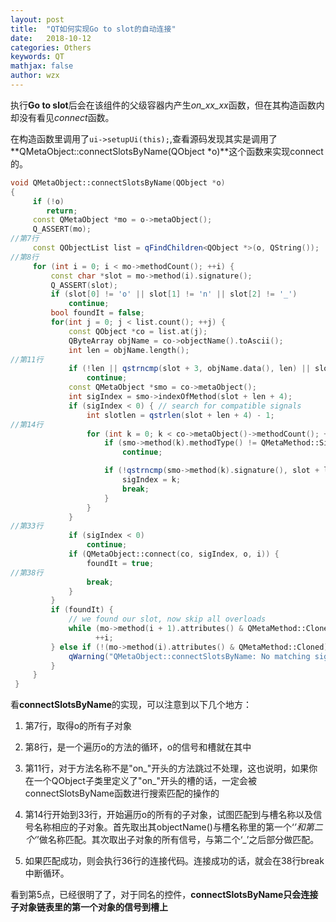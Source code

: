 ```yaml
---
layout: post
title:  "QT如何实现Go to slot的自动连接"
date:   2018-10-12
categories: Others
keywords: QT
mathjax: false
author: wzx
---
```


执行**Go to slot**后会在该组件的父级容器内产生*on_xx_xx*函数，但在其构造函数内却没有看见*connect*函数。





在构造函数里调用了`ui->setupUi(this);`,查看源码发现其实是调用了**QMetaObject::connectSlotsByName(QObject *o)**这个函数来实现connect的。
```c++
void QMetaObject::connectSlotsByName(QObject *o)
{
     if (!o)
        return;
     const QMetaObject *mo = o->metaObject();
     Q_ASSERT(mo);
//第7行
     const QObjectList list = qFindChildren<QObject *>(o, QString());
//第8行
     for (int i = 0; i < mo->methodCount(); ++i) {
         const char *slot = mo->method(i).signature();
         Q_ASSERT(slot);
         if (slot[0] != 'o' || slot[1] != 'n' || slot[2] != '_')
             continue;
         bool foundIt = false;
         for(int j = 0; j < list.count(); ++j) {
             const QObject *co = list.at(j);
             QByteArray objName = co->objectName().toAscii();
             int len = objName.length();
//第11行
             if (!len || qstrncmp(slot + 3, objName.data(), len) || slot[len+3] != '_')
                 continue;
             const QMetaObject *smo = co->metaObject();
             int sigIndex = smo->indexOfMethod(slot + len + 4);
             if (sigIndex < 0) { // search for compatible signals
                 int slotlen = qstrlen(slot + len + 4) - 1;
//第14行
                 for (int k = 0; k < co->metaObject()->methodCount(); ++k) {
                     if (smo->method(k).methodType() != QMetaMethod::Signal)
                         continue;

                     if (!qstrncmp(smo->method(k).signature(), slot + len + 4, slotlen)) {
                         sigIndex = k;
                         break;
                     }
                 }
             }
//第33行
             if (sigIndex < 0)
                 continue;
             if (QMetaObject::connect(co, sigIndex, o, i)) {
                 foundIt = true;
//第38行
                 break;
             }
         }
         if (foundIt) {
             // we found our slot, now skip all overloads
             while (mo->method(i + 1).attributes() & QMetaMethod::Cloned)
                   ++i;
         } else if (!(mo->method(i).attributes() & QMetaMethod::Cloned)) {
             qWarning("QMetaObject::connectSlotsByName: No matching signal for %s", slot);
         }
     }
 }
```

看**connectSlotsByName**的实现，可以注意到以下几个地方：

1. 第7行，取得o的所有子对象

2. 第8行，是一个遍历o的方法的循环，o的信号和槽就在其中

3. 第11行，对于方法名称不是"on_"开头的方法跳过不处理，这也说明，如果你在一个QObject子类里定义了"on_"开头的槽的话，一定会被connectSlotsByName函数进行搜索匹配的操作的

4. 第14行开始到33行，开始遍历o的所有的子对象，试图匹配到与槽名称以及信号名称相应的子对象。首先取出其objectName()与槽名称里的第一个‘_’和第二个‘_’做名称匹配。其次取出子对象的所有信号，与第二个‘_’之后部分做匹配。

5. 如果匹配成功，则会执行36行的连接代码。连接成功的话，就会在38行break中断循环。

看到第5点，已经很明了了，对于同名的控件，**connectSlotsByName只会连接子对象链表里的第一个对象的信号到槽上**
